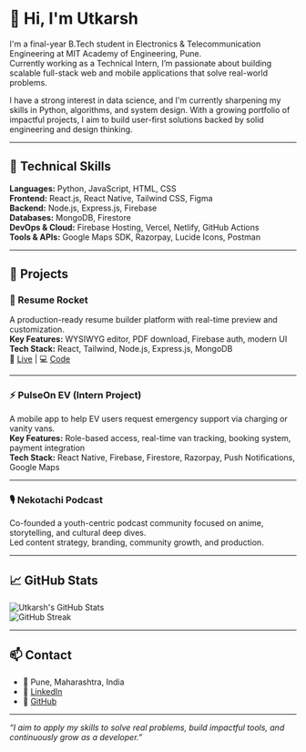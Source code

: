 # 👋 Hi, I'm Utkarsh

I'm a final-year B.Tech student in Electronics & Telecommunication Engineering at MIT Academy of Engineering, Pune.  
Currently working as a Technical Intern, I’m passionate about building scalable full-stack web and mobile applications that solve real-world problems.

I have a strong interest in data science, and I'm currently sharpening my skills in Python, algorithms, and system design. With a growing portfolio of impactful projects, I aim to build user-first solutions backed by solid engineering and design thinking.

---

## 🔧 Technical Skills

**Languages:** Python, JavaScript, HTML, CSS  
**Frontend:** React.js, React Native, Tailwind CSS, Figma  
**Backend:** Node.js, Express.js, Firebase  
**Databases:** MongoDB, Firestore  
**DevOps & Cloud:** Firebase Hosting, Vercel, Netlify, GitHub Actions  
**Tools & APIs:** Google Maps SDK, Razorpay, Lucide Icons, Postman

---

## 💼 Projects

### 📄 Resume Rocket
A production-ready resume builder platform with real-time preview and customization.  
**Key Features:** WYSIWYG editor, PDF download, Firebase auth, modern UI  
**Tech Stack:** React, Tailwind, Node.js, Express.js, MongoDB  
🔗 [Live](https://resumerocket.online) | 💻 [Code](https://github.com/Sayujofficia1/RESUMEBUILDER)

---

### ⚡ PulseOn EV (Intern Project)
A mobile app to help EV users request emergency support via charging or vanity vans.  
**Key Features:** Role-based access, real-time van tracking, booking system, payment integration  
**Tech Stack:** React Native, Firebase, Firestore, Razorpay, Push Notifications, Google Maps

---

### 🎙️ Nekotachi Podcast
Co-founded a youth-centric podcast community focused on anime, storytelling, and cultural deep dives.  
Led content strategy, branding, community growth, and production.

---

## 📈 GitHub Stats

![Utkarsh's GitHub Stats](https://github-readme-stats.vercel.app/api?username=Vukung&show_icons=true&theme=default&hide_border=false)  
![GitHub Streak](https://streak-stats.demolab.com?user=Vukung&theme=default&hide_border=false)

---

## 📫 Contact

- 📍 Pune, Maharashtra, India   
- 🔗 [LinkedIn](https://www.linkedin.com/in/utkarsh-shirbhate-205609253/)  
- 🧠 [GitHub](https://github.com/Vukung)

---

_“I aim to apply my skills to solve real problems, build impactful tools, and continuously grow as a developer.”_

